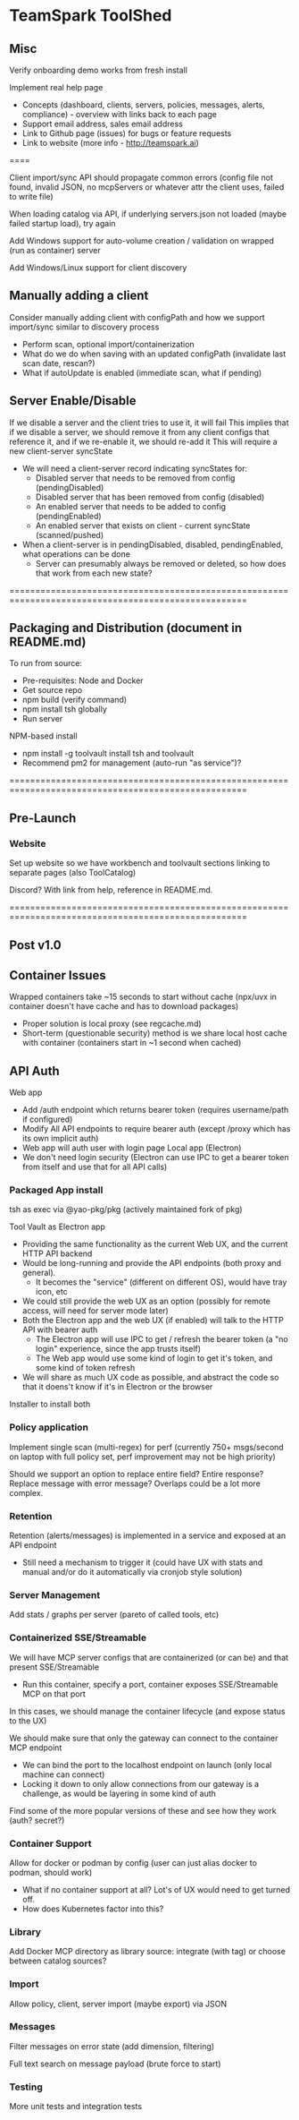 # TeamSpark ToolShed

## Misc

Verify onboarding demo works from fresh install

Implement real help page
- Concepts (dashboard, clients, servers, policies, messages, alerts, compliance) - overview with links back to each page
- Support email address, sales email address
- Link to Github page (issues) for bugs or feature requests
- Link to website (more info - http://teamspark.ai)

====

Client import/sync API should propagate common errors (config file not found, invalid JSON, no mcpServers or whatever attr the client uses, failed to write file)

When loading catalog via API, if underlying servers.json not loaded (maybe failed startup load), try again

Add Windows support for auto-volume creation / validation on wrapped (run as container) server

Add Windows/Linux support for client discovery

## Manually adding a client

Consider manually adding client with configPath and how we support import/sync similar to discovery process
- Perform scan, optional import/containerization
- What do we do when saving with an updated configPath (invalidate last scan date, rescan?)
- What if autoUpdate is enabled (immediate scan, what if pending)

## Server Enable/Disable

If we disable a server and the client tries to use it, it will fail
This implies that if we disable a server, we should remove it from any client configs that reference it, and if we re-enable it, we should re-add it
This will require a new client-server syncState
- We will need a client-server record indicating syncStates for:
  - Disabled server that needs to be removed from config (pendingDisabled)
  - Disabled server that has been removed from config (disabled)
  - An enabled server that needs to be added to config (pendingEnabled)
  - An enabled server that exists on client - current syncState (scanned/pushed)
- When a client-server is in pendingDisabled, disabled, pendingEnabled, what operations can be done
  - Server can presumably always be removed or deleted, so how does that work from each new state?

====================================================================================================

## Packaging and Distribution (document in README.md)

To run from source:
- Pre-requisites: Node and Docker
- Get source repo
- npm build (verify command)
- npm install tsh globally
- Run server

NPM-based install
- npm install -g toolvault install tsh and toolvault
- Recommend pm2 for management (auto-run "as service")?

====================================================================================================

## Pre-Launch

### Website

Set up website so we have workbench and toolvault sections linking to separate pages (also ToolCatalog)

Discord?  With link from help, reference in README.md.
  
====================================================================================================

## Post v1.0

## Container Issues

Wrapped containers take ~15 seconds to start without cache (npx/uvx in container doesn't have cache and has to download packages)
- Proper solution is local proxy (see regcache.md)
- Short-term (questionable security) method is we share local host cache with container (containers start in ~1 second when cached)

## API Auth

Web app
- Add /auth endpoint which returns bearer token (requires username/path if configured)
- Modify All API endpoints to require bearer auth (except /proxy which has its own implicit auth)
- Web app will auth user with login page
Local app (Electron)
- We don't need login security (Electron can use IPC to get a bearer token from itself and use that for all API calls)

### Packaged App install

tsh as exec via @yao-pkg/pkg (actively maintained fork of pkg)

Tool Vault as Electron app
- Providing the same functionality as the current Web UX, and the current HTTP API backend
- Would be long-running and provide the API endpoints (both proxy and general).
  - It becomes the "service" (different on different OS), would have tray icon, etc
- We could still provide the web UX as an option (possibly for remote access, will need for server mode later)
- Both the Electron app and the web UX (if enabled) will talk to the HTTP API with bearer auth
  - The Electron app will use IPC to get / refresh the bearer token (a "no login" experience, since the app trusts itself)
  - The Web app would use some kind of login to get it's token, and some kind of token refresh
- We will share as much UX code as possible, and abstract the code so that it doens't know if it's in Electron or the browser

Installer to install both

### Policy application

Implement single scan (multi-regex) for perf (currently 750+ msgs/second on laptop with full policy set, perf improvement may not be high priority)

Should we support an option to replace entire field?  Entire response?  Replace message with error message?  Overlaps could be a lot more complex.

### Retention

Retention (alerts/messages) is implemented in a service and exposed at an API endpoint
- Still need a mechanism to trigger it (could have UX with stats and manual and/or do it automatically via cronjob style solution)

### Server Management

Add stats / graphs per server (pareto of called tools, etc)

### Containerized SSE/Streamable

We will have MCP server configs that are containerized (or can be) and that present SSE/Streamable
- Run this container, specify a port, container exposes SSE/Streamable MCP on that port

In this cases, we should manage the container lifecycle (and expose status to the UX)

We should make sure that only the gateway can connect to the container MCP endpoint
- We can bind the port to the localhost endpoint on launch (only local machine can connect)
- Locking it down to only allow connections from our gateway is a challenge, as would be layering in some kind of auth

Find some of the more popular versions of these and see how they work (auth? secret?)

### Container Support

Allow for docker or podman by config (user can just alias docker to podman, should work)
- What if no container support at all?  Lot's of UX would need to get turned off.
- How does Kubernetes factor into this?

### Library

Add Docker MCP directory as library source: integrate (with tag) or choose between catalog sources?

### Import

Allow policy, client, server import (maybe export) via JSON

### Messages

Filter messages on error state (add dimension, filtering)

Full text search on message payload (brute force to start)

### Testing

More unit tests and integration tests

